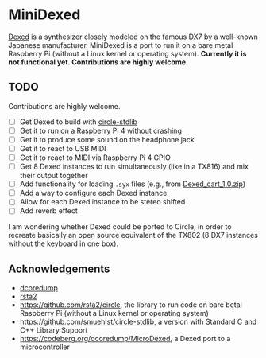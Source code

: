# MiniDexed

[Dexed](https://asb2m10.github.io/dexed/) is a synthesizer closely modeled on the famous DX7 by a well-known Japanese manufacturer. MiniDexed is a port to run it on a bare metal Raspberry Pi (without a Linux kernel or operating system). __Currently it is not functional yet. Contributions are highly welcome.__

## TODO

 Contributions are highly welcome.

- [ ] Get Dexed to build with [circle-stdlib](https://github.com/smuehlst/circle-stdlib)
- [ ] Get it to run on a Raspberry Pi 4 without crashing
- [ ] Get it to produce some sound on the headphone jack
- [ ] Get it to react to USB MIDI
- [ ] Get it to react to MIDI via Raspberry Pi 4 GPIO
- [ ] Get 8 Dexed instances to run simultaneously (like in a TX816) and mix their output together
- [ ] Add functionality for loading `.syx` files (e.g., from [Dexed_cart_1.0.zip](http://hsjp.eu/downloads/Dexed/Dexed_cart_1.0.zip))
- [ ] Add a way to configure each Dexed instance
- [ ] Allow for each Dexed instance to be stereo shifted
- [ ] Add reverb effect

I am wondering whether Dexed could be ported to Circle, in order to recreate basically an open source equivalent of the TX802 (8 DX7 instances without the keyboard in one box).

## Acknowledgements

* [dcoredump](https://github.com/dcoredump)
* [rsta2](https://github.com/rsta2)
* https://github.com/rsta2/circle, the library to run code on bare betal Raspberry Pi (without a Linux kernel or operating system)
* https://github.com/smuehlst/circle-stdlib, a version with Standard C and C++ Library Support
* https://codeberg.org/dcoredump/MicroDexed, a Dexed port to a microcontroller

